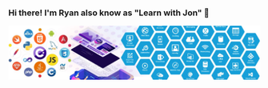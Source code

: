 ### Hi there! I'm Ryan also know as "Learn with Jon" 👋
![](https://github.com/ryanninodizon/ryanninodizon/blob/main/profile-banner.JPG)

<!--
**ryanninodizon/ryanninodizon** is a ✨ _special_ ✨ repository because its `README.md` (this file) appears on your GitHub profile.

Here are some ideas to get you started:

- 🔭 I’m currently working on ...
- 🌱 I’m currently learning ...
- 👯 I’m looking to collaborate on ...
- 🤔 I’m looking for help with ...
- 💬 Ask me about ...
- 📫 How to reach me: ...
- 😄 Pronouns: ...
- ⚡ Fun fact: ...
-->
